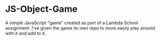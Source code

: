 # JS-Object-Game
A simple JavaScript "game" created as part of a Lambda School assignment. I've given the game its own repo to more easily play around with it and add to it.
